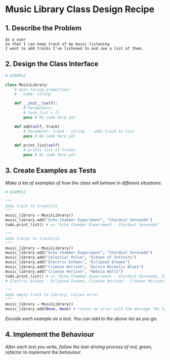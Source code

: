 # Music Library Class Design Recipe

## 1. Describe the Problem
```
As a user
So that I can keep track of my music listening
I want to add tracks I've listened to and see a list of them.
```

## 2. Design the Class Interface

```python
# EXAMPLE

class MusicLibrary:
    # User-facing properties:
    #   name: string

    def __init__(self):
        # Parameters:
        # task_list = []
        pass # No code here yet

    def add(self, track)
        # Paramerer: track - string  - adds track to list
        pass # No code here yet
    
    def print_list(self)
        # prints list of tracks
        pass # No code here yet

```

## 3. Create Examples as Tests

_Make a list of examples of how the class will behave in different situations._

``` python
# EXAMPLE

"""
Adds track to tracklist
"""
music_library = MusicLibrary()
music_library.add("Echo Chamber Experiment", "Stardust Serenade")
todo.print_list() # => "Echo Chamber Experiment - Stardust Serenade"

"""
Adds tracks to tracklist
"""
music_library = MusicLibrary()
music_library.add("Echo Chamber Experiment", "Stardust Serenade")
music_library.add("Celestial Pulse", "Echoes of Infinity")
music_library.add("Electric Echoes", "Eclipsed Dreams")
music_library.add("Crimson Horizon", "Aurora Borealis Blues")
music_library.add("Crimson Horizon", "Nebula Waltz")
todo.print_list() # => "Echo Chamber Experiment - Stardust Serenade, Celestial Pulse - Echoes of Infinity, 
# Electric Echoes - Eclipsed Dreams, Crimson Horizon - Crimson Horizon, Crimson Horizon - Nebula Waltz"

"""
Adds empty track to library, raises error
"""
music_library = MusicLibrary()
music_library.add(None, None) # raises an error with the message "No track to add"

```

_Encode each example as a test. You can add to the above list as you go._

## 4. Implement the Behaviour

_After each test you write, follow the test-driving process of red, green, refactor to implement the behaviour._
